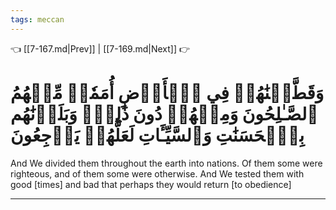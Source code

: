 ```yaml
---
tags: meccan
---
```


👈 [[7-167.md|Prev]] | [[7-169.md|Next]] 👉

# وَقَطَّعۡنَٰهُمۡ فِي ٱلۡأَرۡضِ أُمَمٗاۖ مِّنۡهُمُ ٱلصَّـٰلِحُونَ وَمِنۡهُمۡ دُونَ ذَٰلِكَۖ وَبَلَوۡنَٰهُم بِٱلۡحَسَنَٰتِ وَٱلسَّيِّـَٔاتِ لَعَلَّهُمۡ يَرۡجِعُونَ

And We divided them throughout the earth into nations. Of them some were righteous, and of them some were otherwise. And We tested them with good [times] and bad that perhaps they would return [to obedience]

---

